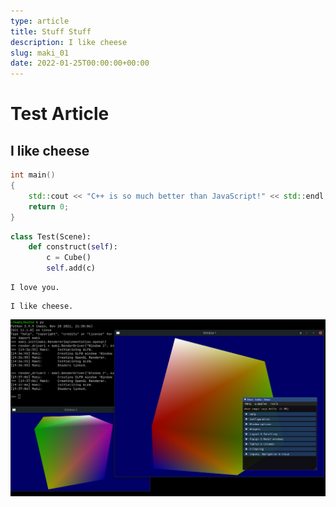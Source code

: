 ```yaml
---
type: article
title: Stuff Stuff
description: I like cheese
slug: maki_01
date: 2022-01-25T00:00:00+00:00
---
```


# Test Article

## I like cheese

```cpp
int main()
{
    std::cout << "C++ is so much better than JavaScript!" << std::endl;
    return 0;
}
```

```py
class Test(Scene):
    def construct(self):
        c = Cube()
        self.add(c)
```

```
I love you.
```

```
I like cheese.
```

![Alt Text](../images/thumbs/maki.png)
